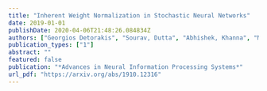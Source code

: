 ```yaml
---
title: "Inherent Weight Normalization in Stochastic Neural Networks"
date: 2019-01-01
publishDate: 2020-04-06T21:48:26.084834Z
authors: ["Georgios Detorakis", "Sourav, Dutta", "Abhishek, Khanna", "Matthew, Jerry", "Suman, Datta", "Emre Neftci"]
publication_types: ["1"]
abstract: ""
featured: false
publication: "*Advances in Neural Information Processing Systems*"
url_pdf: "https://arxiv.org/abs/1910.12316"
---
```


